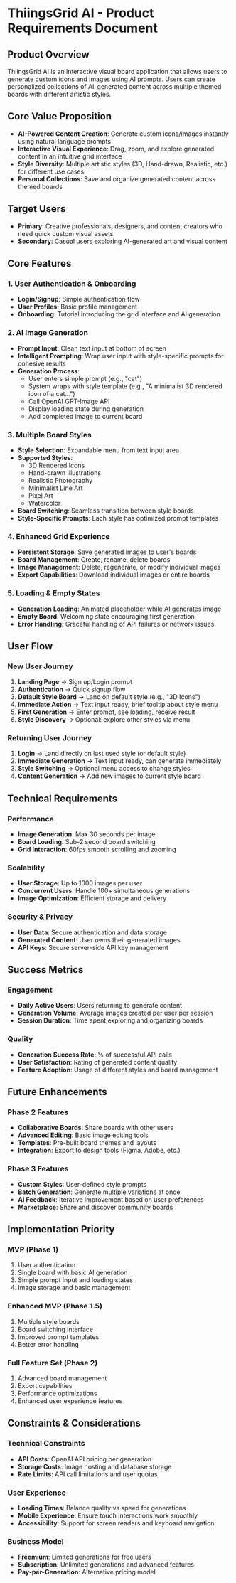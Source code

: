 # ThiingsGrid AI - Product Requirements Document

## Product Overview

ThiingsGrid AI is an interactive visual board application that allows users to generate custom icons and images using AI prompts. Users can create personalized collections of AI-generated content across multiple themed boards with different artistic styles.

## Core Value Proposition

- **AI-Powered Content Creation**: Generate custom icons/images instantly using natural language prompts
- **Interactive Visual Experience**: Drag, zoom, and explore generated content in an intuitive grid interface
- **Style Diversity**: Multiple artistic styles (3D, Hand-drawn, Realistic, etc.) for different use cases
- **Personal Collections**: Save and organize generated content across themed boards

## Target Users

- **Primary**: Creative professionals, designers, and content creators who need quick custom visual assets
- **Secondary**: Casual users exploring AI-generated art and visual content

## Core Features

### 1. User Authentication & Onboarding
- **Login/Signup**: Simple authentication flow
- **User Profiles**: Basic profile management
- **Onboarding**: Tutorial introducing the grid interface and AI generation

### 2. AI Image Generation
- **Prompt Input**: Clean text input at bottom of screen
- **Intelligent Prompting**: Wrap user input with style-specific prompts for cohesive results
- **Generation Process**: 
  - User enters simple prompt (e.g., "cat")
  - System wraps with style template (e.g., "A minimalist 3D rendered icon of a cat...")
  - Call OpenAI GPT-Image API
  - Display loading state during generation
  - Add completed image to current board

### 3. Multiple Board Styles
- **Style Selection**: Expandable menu from text input area
- **Supported Styles**:
  - 3D Rendered Icons
  - Hand-drawn Illustrations  
  - Realistic Photography
  - Minimalist Line Art
  - Pixel Art
  - Watercolor
- **Board Switching**: Seamless transition between style boards
- **Style-Specific Prompts**: Each style has optimized prompt templates

### 4. Enhanced Grid Experience
- **Persistent Storage**: Save generated images to user's boards
- **Board Management**: Create, rename, delete boards
- **Image Management**: Delete, regenerate, or modify individual images
- **Export Capabilities**: Download individual images or entire boards

### 5. Loading & Empty States
- **Generation Loading**: Animated placeholder while AI generates image
- **Empty Board**: Welcoming state encouraging first generation
- **Error Handling**: Graceful handling of API failures or network issues

## User Flow

### New User Journey
1. **Landing Page** → Sign up/Login prompt
2. **Authentication** → Quick signup flow
3. **Default Style Board** → Land on default style (e.g., "3D Icons")
4. **Immediate Action** → Text input ready, brief tooltip about style menu
5. **First Generation** → Enter prompt, see loading, receive result
6. **Style Discovery** → Optional: explore other styles via menu

### Returning User Journey
1. **Login** → Land directly on last used style (or default style)
2. **Immediate Generation** → Text input ready, can generate immediately
3. **Style Switching** → Optional menu access to change styles
4. **Content Generation** → Add new images to current style board

## Technical Requirements

### Performance
- **Image Generation**: Max 30 seconds per image
- **Board Loading**: Sub-2 second board switching
- **Grid Interaction**: 60fps smooth scrolling and zooming

### Scalability
- **User Storage**: Up to 1000 images per user
- **Concurrent Users**: Handle 100+ simultaneous generations
- **Image Optimization**: Efficient storage and delivery

### Security & Privacy
- **User Data**: Secure authentication and data storage
- **Generated Content**: User owns their generated images
- **API Keys**: Secure server-side API key management

## Success Metrics

### Engagement
- **Daily Active Users**: Users returning to generate content
- **Generation Volume**: Average images created per user per session
- **Session Duration**: Time spent exploring and organizing boards

### Quality
- **Generation Success Rate**: % of successful API calls
- **User Satisfaction**: Rating of generated content quality
- **Feature Adoption**: Usage of different styles and board management

## Future Enhancements

### Phase 2 Features
- **Collaborative Boards**: Share boards with other users
- **Advanced Editing**: Basic image editing tools
- **Templates**: Pre-built board themes and layouts
- **Integration**: Export to design tools (Figma, Adobe, etc.)

### Phase 3 Features
- **Custom Styles**: User-defined style prompts
- **Batch Generation**: Generate multiple variations at once
- **AI Feedback**: Iterative improvement based on user preferences
- **Marketplace**: Share and discover community boards

## Implementation Priority

### MVP (Phase 1)
1. User authentication
2. Single board with basic AI generation
3. Simple prompt input and loading states
4. Image storage and basic management

### Enhanced MVP (Phase 1.5)
1. Multiple style boards
2. Board switching interface
3. Improved prompt templates
4. Better error handling

### Full Feature Set (Phase 2)
1. Advanced board management
2. Export capabilities
3. Performance optimizations
4. Enhanced user experience features

## Constraints & Considerations

### Technical Constraints
- **API Costs**: OpenAI API pricing per generation
- **Storage Costs**: Image hosting and database storage
- **Rate Limits**: API call limitations and user quotas

### User Experience
- **Loading Times**: Balance quality vs speed for generations
- **Mobile Experience**: Ensure touch interactions work smoothly
- **Accessibility**: Support for screen readers and keyboard navigation

### Business Model
- **Freemium**: Limited generations for free users
- **Subscription**: Unlimited generations and advanced features
- **Pay-per-Generation**: Alternative pricing model 